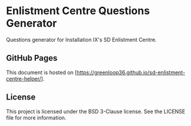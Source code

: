 # Enlistment Centre Questions Generator
Questions generator for Installation IX's SD Enlistment Centre.

## GitHub Pages
This document is hosted on [https://greenloop36.github.io/sd-enlistment-centre-helper/].

## License
This project is licensed under the BSD 3-Clause license.
See the LICENSE file for more information.